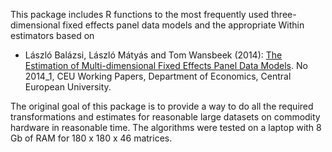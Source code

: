 This package includes R functions to the most frequently used three-dimensional fixed effects panel data models and the appropriate Within estimators based on

 * László Balázsi, László Mátyás and Tom Wansbeek (2014): [The Estimation of Multi-dimensional Fixed Effects Panel Data Models](http://EconPapers.repec.org/RePEc:ceu:econwp:2014_1). No 2014_1, CEU Working Papers, Department of Economics, Central European University.

The original goal of this package is to provide a way to do all the required transformations and estimates for reasonable large datasets on commodity hardware in reasonable time. The algorithms were tested on a laptop with 8 Gb of RAM for 180 x 180 x 46 matrices.
